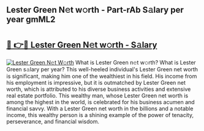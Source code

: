 ## Lester Green N𝚎t w𝚘rth - Part-rAb S𝚊lary per year gmML2

# <h2><a href="http://gc1fsgw.nevu.top/?p=Lester+Green">🔗 👉🔴 Lester Green N𝚎t w𝚘rth - S𝚊lary</a></h2>

[![Lester Green N𝚎t W𝚘rth](https://i.imgur.com/Oavwk0R.jpeg)](http://gc1fsgw.nevu.top/?p=Lester+Green)
What is Lester Green n𝚎t w𝚘rth? What is Lester Green s𝚊lary per year?
This well-heeled individual's Lester Green net worth is significant, making him one of the wealthiest in his field. His income from his employment is impressive, but it is outmatched by Lester Green net worth, which is attributed to his diverse business activities and extensive real estate portfolio. This wealthy man, whose Lester Green net worth is among the highest in the world, is celebrated for his business acumen and financial savvy. With a Lester Green net worth in the billions and a notable income, this wealthy person is a shining example of the power of tenacity, perseverance, and financial wisdom.
